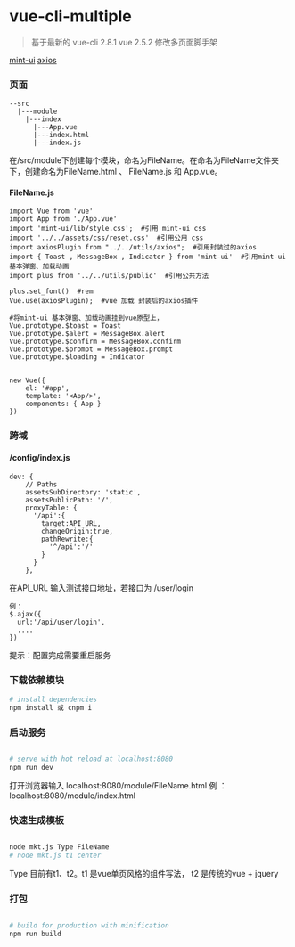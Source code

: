 # vue-cli-multiple

>基于最新的 vue-cli 2.8.1 vue 2.5.2 修改多页面脚手架

[mint-ui](http://mint-ui.github.io/#!/zh-cn)
[axios](https://github.com/axios/axios)

### 页面

```
--src
  |---module
    |---index
      |---App.vue
      |---index.html
      |---index.js
```

在/src/module下创建每个模块，命名为FileName。在命名为FileName文件夹下，创建命名为FileName.html 、 FileName.js  和 App.vue。

#### FileName.js
```
import Vue from 'vue'
import App from './App.vue'
import 'mint-ui/lib/style.css';  #引用 mint-ui css
import '../../assets/css/reset.css'  #引用公用 css
import axiosPlugin from "../../utils/axios";  #引用封装过的axios
import { Toast , MessageBox , Indicator } from 'mint-ui'  #引用mint-ui 基本弹窗、加载动画
import plus from '../../utils/public'  #引用公共方法

plus.set_font()  #rem
Vue.use(axiosPlugin);  #vue 加载 封装后的axios插件

#将mint-ui 基本弹窗、加载动画挂到vue原型上，
Vue.prototype.$toast = Toast
Vue.prototype.$alert = MessageBox.alert
Vue.prototype.$confirm = MessageBox.confirm
Vue.prototype.$prompt = MessageBox.prompt
Vue.prototype.$loading = Indicator


new Vue({
    el: '#app',
    template: '<App/>',
    components: { App }
})
```

### 跨域

#### /config/index.js

```
dev: {
    // Paths
    assetsSubDirectory: 'static',
    assetsPublicPath: '/',
    proxyTable: {
      '/api':{
        target:API_URL,
        changeOrigin:true,
        pathRewrite:{
          '^/api':'/'
        }
      }
    },
```
在API_URL 输入测试接口地址，若接口为 /user/login
```
例：
$.ajax({
  url:'/api/user/login',
  ....
})

```
提示：配置完成需要重启服务

### 下载依赖模块

``` bash
# install dependencies
npm install 或 cnpm i

```

### 启动服务

``` bash

# serve with hot reload at localhost:8080
npm run dev

```
打开浏览器输入 localhost:8080/module/FileName.html
例 ： localhost:8080/module/index.html


### 快速生成模板

``` bash

node mkt.js Type FileName
# node mkt.js t1 center

```
Type 目前有t1、t2。t1 是vue单页风格的组件写法， t2 是传统的vue + jquery


### 打包

``` bash

# build for production with minification
npm run build

```

